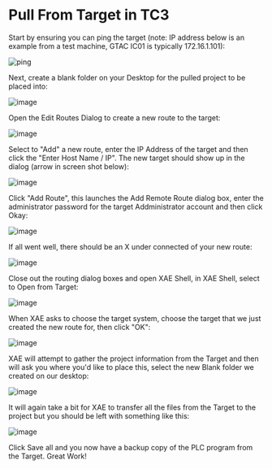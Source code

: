 # Pull From Target in TC3

Start by ensuring you can ping the target (note: IP address below is an example from a test machine, GTAC IC01 is typically 172.16.1.101):

![ping](https://user-images.githubusercontent.com/56392095/203578402-c30cf006-c494-4d3a-bc03-4a3427c20f00.jpg)

Next, create a blank folder on your Desktop for the pulled project to be placed into:

![image](https://user-images.githubusercontent.com/56392095/203596346-6f1450de-20eb-49d8-85af-0c1dc5ba0db0.png)

Open the Edit Routes Dialog to create a new route to the target:

![image](https://user-images.githubusercontent.com/56392095/203596828-78ecf8fd-72e5-4745-a322-623be9f35a5b.png)

Select to "Add" a new route, enter the IP Address of the target and then click the "Enter Host Name / IP". The new target should show up in the dialog (arrow in screen shot below):

![image](https://user-images.githubusercontent.com/56392095/203597489-3c477827-2a73-4676-9421-b1798a12fe27.png)

Click "Add Route", this launches the Add Remote Route dialog box, enter the administrator password for the target Addministrator account and then click Okay:

![image](https://user-images.githubusercontent.com/56392095/203598078-e74c6267-c2e1-4ad4-ae44-e04f3c3f0bc0.png)

If all went well, there should be an X under connected of your new route:

![image](https://user-images.githubusercontent.com/56392095/203598368-d5ea1dd3-e914-42d3-9427-4321c787345e.png)

Close out the routing dialog boxes and open XAE Shell, in XAE Shell, select to Open from Target:

![image](https://user-images.githubusercontent.com/56392095/203598755-d5ebec73-db60-4220-84e5-9c36344c461f.png)

When XAE asks to choose the target system, choose the target that we just created the new route for, then click "OK":

![image](https://user-images.githubusercontent.com/56392095/203599315-eb32c445-e49f-4676-aef3-ad38f4334e0f.png)

XAE will attempt to gather the project information from the Target and then will ask you where you'd like to place this, select the new Blank folder we created on our desktop:

![image](https://user-images.githubusercontent.com/56392095/203599780-612b8b24-8f59-4c06-8a53-7b4afaedfeb5.png)

It will again take a bit for XAE to transfer all the files from the Target to the project but you should be left with something like this:

![image](https://user-images.githubusercontent.com/56392095/203600187-57d8c4a4-63b2-4418-9b84-aea872820a33.png)

Click Save all and you now have a backup copy of the PLC program from the Target.
Great Work!








